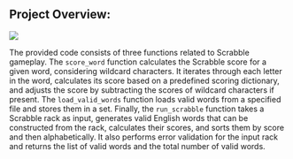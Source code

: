 
## Project Overview:
![](https://cdn.pixabay.com/photo/2024/01/18/10/37/letter-tiles-8516698_1280.jpg)

The provided code consists of three functions related to Scrabble gameplay. The `score_word` function calculates the Scrabble score for a given word, considering wildcard characters. It iterates through each letter in the word, calculates its score based on a predefined scoring dictionary, and adjusts the score by subtracting the scores of wildcard characters if present. The `load_valid_words` function loads valid words from a specified file and stores them in a set. Finally, the `run_scrabble` function takes a Scrabble rack as input, generates valid English words that can be constructed from the rack, calculates their scores, and sorts them by score and then alphabetically. It also performs error validation for the input rack and returns the list of valid words and the total number of valid words.
